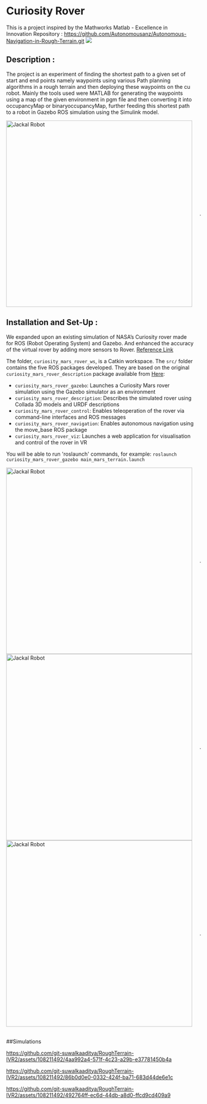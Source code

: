 # Curiosity Rover
This is a project inspired by the Mathworks Matlab - Excellence in Innovation Repository :
https://github.com/Autonomousanz/Autonomous-Navigation-in-Rough-Terrain.git
![](https://i.imgur.com/sSvI0MY.png)
## Description :
The project is an experiment of finding the shortest path to a given set of start and end points namely waypoints using various Path planning algorithms in a rough terrain and then deploying these waypoints on the cu robot. Mainly the tools used were MATLAB for generating the waypoints using a map of the given environment in pgm file and then converting it into occupancyMap or binaryoccupancyMap, further feeding this shortest path to a robot in Gazebo ROS simulation using the Simulink model.
<div style="display: flex; align-items: center;">
  <img src="./mars.jpeg" alt="Jackal Robot" width="500" style="float: centre; margin-right: 20px;">
  <p>.</p>
</div>

## Installation and Set-Up :
We expanded upon an existing simulation of NASA’s Curiosity rover made for ROS (Robot Operating System) and Gazebo. And enhanced the accuracy of the virtual rover by adding more sensors to Rover.
[Reference Link](https://discourse.ros.org/t/the-nasa-curiosity-rover-rosject-is-now-open-source/7635)

The folder, `curiosity_mars_rover_ws`, is a Catkin workspace. The `src/` folder contains the five ROS packages developed. They are based on the original `curiosity_mars_rover_description` package available from [Here](https://bitbucket.org/theconstructcore/curiosity_mars_rover/src/master/):

 - `curiosity_mars_rover_gazebo`:              Launches a Curiosity Mars rover simulation using the Gazebo simulator as an environment      
 - `curiosity_mars_rover_description`:         Describes the simulated rover using Collada 3D models and URDF descriptions
 - `curiosity_mars_rover_control`:             Enables teleoperation of the rover via command-line interfaces and ROS messages
 - `curiosity_mars_rover_navigation`:          Enables autonomous navigation using the move_base ROS package
 - `curiosity_mars_rover_viz`:                 Launches a web application for visualisation and control of the rover in VR

You will be able to run 'roslaunch' commands, for example:
`roslaunch curiosity_mars_rover_gazebo main_mars_terrain.launch`
<div style="display: flex; align-items: center;">
  <img src="./rover3.jpeg" alt="Jackal Robot" width="500" style="float: centre; margin-right: 20px;">
  <p>.</p>
</div>
<div style="display: flex; align-items: center;">
  <img src="./rover1.jpeg" alt="Jackal Robot" width="500" style="float: centre; margin-right: 20px;">
  <p>.</p>
</div>
<div style="display: flex; align-items: center;">
  <img src="./rover2.jpeg" alt="Jackal Robot" width="500" style="float: centre; margin-right: 20px;">
  <p>.</p>
</div>
<br>

##Simulations

https://github.com/git-suwalkaaditya/RoughTerrain-IVR2/assets/108211492/4aa992a4-571f-4c23-a29b-e37781450b4a


https://github.com/git-suwalkaaditya/RoughTerrain-IVR2/assets/108211492/86b0d0e0-0332-424f-ba71-683d44de6e1c


https://github.com/git-suwalkaaditya/RoughTerrain-IVR2/assets/108211492/492764ff-ec6d-44db-a8d0-ffcd9cd409a9
